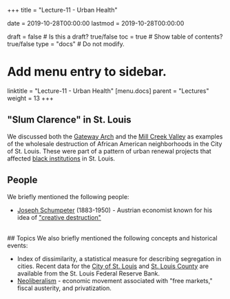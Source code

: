 +++
title = "Lecture-11 - Urban Health"

date = 2019-10-28T00:00:00
lastmod = 2019-10-28T00:00:00

draft = false  # Is this a draft? true/false
toc = true  # Show table of contents? true/false
type = "docs"  # Do not modify.

# Add menu entry to sidebar.
linktitle = "Lecture-11 - Urban Health"
[menu.docs]
  parent = "Lectures"
  weight = 13
+++

## "Slum Clarence" in St. Louis
We discussed both the [Gateway Arch](https://en.wikipedia.org/wiki/Gateway_Arch#Historical_background) and the [Mill Creek Valley](https://news.stlpublicradio.org/post/remembering-mill-creek-valley-once-home-20000-black-st-louisans#stream/0) as examples of the wholesale destruction of African American neighborhoods in the City of St. Louis. These were part of a pattern of urban renewal projects that affected [black institutions](https://www.stlmag.com/history/architecture/centers-of-community-that-were-destroyed-in-the-mill-creek-v/) in St. Louis.

## People
We briefly mentioned the following people:

* [Joseph Schumpeter](https://en.wikipedia.org/wiki/Joseph_Schumpeter) (1883-1950) - Austrian economist known for his idea of ["creative destruction"](https://en.wikipedia.org/wiki/Creative_destruction)

<br>
## Topics
We also briefly mentioned the following concepts and historical events:

* Index of dissimilarity, a statistical measure for describing segregation in cities. Recent data for the [City of St. Louis](https://fred.stlouisfed.org/series/RACEDISPARITY029510) and [St. Louis County](https://fred.stlouisfed.org/series/RACEDISPARITY029189) are available from the St. Louis Federal Reserve Bank.
* [Neoliberalism](https://en.wikipedia.org/wiki/Neoliberalism) - economic movement associated with "free markets," fiscal austerity, and privatization.
